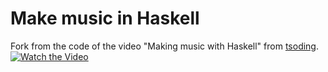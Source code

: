 # Make music in Haskell

Fork from the code of the video "Making music with Haskell" from [tsoding](https://github.com/tsoding).
[![Watch the Video](https://i.ytimg.com/vi/FYTZkE5BZ-0/hqdefault.jpg)](https://www.youtube.com/watch?v=FYTZkE5BZ-0)
